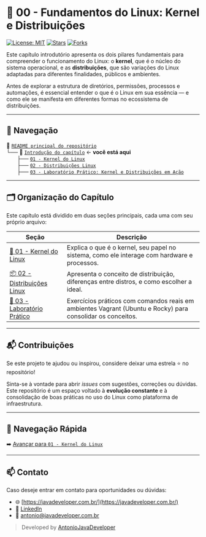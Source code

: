 # 🐧 00 - Fundamentos do Linux: Kernel e Distribuições

[![License: MIT](https://img.shields.io/badge/License-MIT-yellow.svg)](./LICENSE)
[![Stars](https://img.shields.io/github/stars/AntonioJavaDeveloper/linux?style=social)](https://github.com/AntonioJavaDeveloper/linux/stargazers)
[![Forks](https://img.shields.io/github/forks/AntonioJavaDeveloper/linux?style=social)](https://github.com/AntonioJavaDeveloper/linux/network/members)

Este capítulo introdutório apresenta os dois pilares fundamentais para compreender o funcionamento do Linux: o **kernel**, que é o núcleo do sistema operacional, e as **distribuições**, que são variações do Linux adaptadas para diferentes finalidades, públicos e ambientes.

Antes de explorar a estrutura de diretórios, permissões, processos e automações, é essencial entender o que é o Linux em sua essência — e como ele se manifesta em diferentes formas no ecossistema de distribuições.

---

## 🧭 Navegação

📂 [`README principal do repositório`](https://github.com/AntonioJavaDeveloper/linux/blob/main/README.pt-BR.md)  
└── 📁 [`Introdução do capítulo`](./README.pt-BR.md) ← **você está aqui**  
&emsp;&emsp;├── [`01 - Kernel do Linux`](./1-kernel.pt-BR.md)  
&emsp;&emsp;├── [`02 - Distribuições Linux`](./2-distributions.pt-BR.md)  
&emsp;&emsp;├── [`03 - Laboratório Prático: Kernel e Distribuições em Ação`](./3-hands-on-summary.pt-BR.md)    

---

## 🗂️ Organização do Capítulo

Este capítulo está dividido em duas seções principais, cada uma com seu próprio arquivo:

| Seção                                                        | Descrição                                                                                                  |
|--------------------------------------------------------------|------------------------------------------------------------------------------------------------------------|
| [🔧 01 - Kernel do Linux](./1-kernel.pt-BR.md)               | Explica o que é o kernel, seu papel no sistema, como ele interage com hardware e processos.                |
| [📦 02 - Distribuições Linux](./2-distributions.pt-BR.md)    | Apresenta o conceito de distribuição, diferenças entre distros, e como escolher a ideal.                   |
| [🧪 03 - Laboratório Prático](./3-hands-on-summary.pt-BR.md) | Exercícios práticos com comandos reais em ambientes Vagrant (Ubuntu e Rocky) para consolidar os conceitos. |

---

## 📬 Contribuições

Se este projeto te ajudou ou inspirou, considere deixar uma estrela ⭐ no repositório!

Sinta-se à vontade para abrir *issues* com sugestões, correções ou dúvidas. Este repositório é um espaço voltado à **evolução constante** e à consolidação de boas práticas no uso do Linux como plataforma de infraestrutura.

---

## 🔗 Navegação Rápida

➡️ [Avançar para `01 - Kernel do Linux`](./1-kernel.pt-BR.md)

---

## 📫 Contato

Caso deseje entrar em contato para oportunidades ou dúvidas:

- 🌐 [https://javadeveloper.com.br/](https://javadeveloper.com.br/)
- 💼 [LinkedIn](https://www.linkedin.com/in/antonio-javadeveloper/)
- 📧 antonio@javadeveloper.com.br

> Developed by [AntonioJavaDeveloper](https://github.com/AntonioJavaDeveloper)
